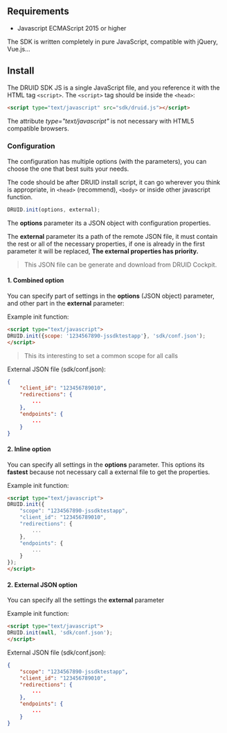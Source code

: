 ## Requirements
 - Javascript ECMAScript 2015 or higher

The SDK is written completely in pure JavaScript, compatible with jQuery, Vue.js...

## Install

The DRUID SDK JS is a single JavaScript file, and you reference it with the HTML tag `<script>`. The `<script>` tag should be inside the `<head>`:

```html
<script type="text/javascript" src="sdk/druid.js"></script>
```
The attribute *type="text/javascript"* is not necessary with HTML5 compatible browsers.

### Configuration

The configuration has multiple options (with the parameters), you can choose the one that best suits your needs.

The code should be after DRUID install script, it can go wherever you think is appropriate, in `<head>` (recommend), `<body>` or inside other javascript function.

```javascript
DRUID.init(options, external);
```

The **options** parameter its a JSON object with configuration properties.

The **external** parameter its a path of the remote JSON file, it must contain the rest or all of the necessary properties, if one is already in the first parameter it will be replaced, **The external properties has priority.**

> This JSON file can be generate and download from DRUID Cockpit.

#### 1. Combined option

You can specify part of settings in the **options** (JSON object) parameter, and other part in the **external** parameter:

Example init function:
```html
<script type="text/javascript">
DRUID.init({scope: '1234567890-jssdktestapp'}, 'sdk/conf.json');
</script>
```
> This its interesting to set a common scope for all calls

External JSON file (sdk/conf.json):
```json
{
	"client_id": "123456789010",
	"redirections": {
		...
	},
	"endpoints": {
		...
	}
}
```

#### 2. Inline option
You can specify all settings in the **options** parameter.
This options its **fastest** because not necessary call a external file to get the properties.

Example init function:
```html
<script type="text/javascript">
DRUID.init({
	"scope": "1234567890-jssdktestapp",
	"client_id": "123456789010",
	"redirections": {
		...
	},
	"endpoints": {
		...
	}
});
</script>
```

#### 2. External JSON option
You can specify all the settings the **external** parameter

Example init function:
```html
<script type="text/javascript">
DRUID.init(null, 'sdk/conf.json');
</script>
```

External JSON file (sdk/conf.json):
```json
{
	"scope": "1234567890-jssdktestapp",
	"client_id": "123456789010",
	"redirections": {
		...
	},
	"endpoints": {
		...
	}
}
```